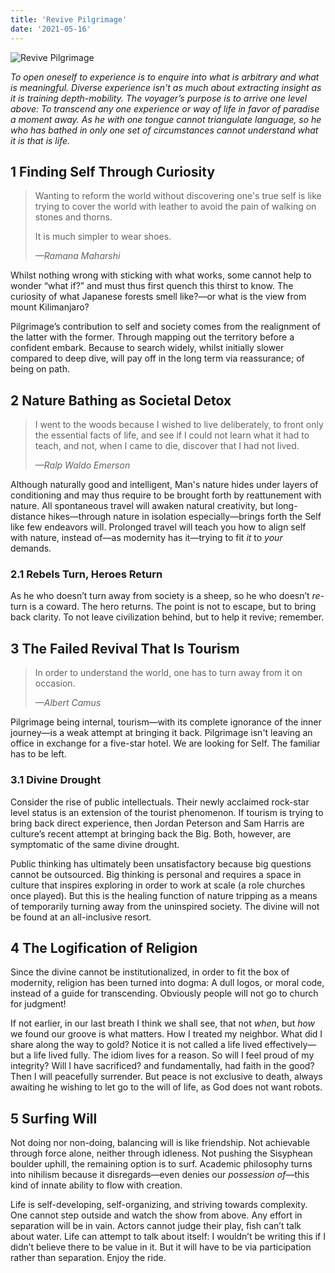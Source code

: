 ```yaml
---
title: 'Revive Pilgrimage'
date: '2021-05-16'
---
```


<Image src="/images/pilgrim.jpg" alt="Revive Pilgrimage" />

_To open oneself to experience is to enquire into what is arbitrary and what is meaningful. Diverse experience isn't as much about extracting insight as it is training depth-mobility. The voyager’s purpose is to arrive one level above: To transcend any one experience or way of life in favor of paradise a moment away. As he with one tongue cannot triangulate language, so he who has bathed in only one set of circumstances cannot understand what it is that is life._

## 1 Finding Self Through Curiosity

> Wanting to reform the world without discovering one's true self is like trying to cover the world with leather to avoid the pain of walking on stones and thorns.
>
> It is much simpler to wear shoes.
>
> <cite>—Ramana Maharshi</cite>

Whilst nothing wrong with sticking with what works, some cannot help to wonder “what if?” and must thus first quench this thirst to know. The curiosity of what Japanese forests smell like?—or what is the view from mount Kilimanjaro?

Pilgrimage’s contribution to self and society comes from the realignment of the latter with the former. Through mapping out the territory before a confident embark. Because to search widely, whilst initially slower compared to deep dive, will pay off in the long term via reassurance; of being on path.

## 2 Nature Bathing as Societal Detox

> I went to the woods because I wished to live deliberately, to front only the essential facts of life, and see if I could not learn what it had to teach, and not, when I came to die, discover that I had not lived.
>
> <cite>—Ralp Waldo Emerson</cite>

Although naturally good and intelligent, Man's nature hides under layers of conditioning and may thus require to be brought forth by reattunement with nature. All spontaneous travel will awaken natural creativity, but long-distance hikes—through nature in isolation especially—brings forth the Self like few endeavors will. Prolonged travel will teach you how to align self with nature, instead of—as modernity has it—trying to fit _it_ to _your_ demands.

### 2.1 Rebels Turn, Heroes Return

As he who doesn’t turn away from society is a sheep, so he who doesn’t _re_-turn is a coward. The hero returns. The point is not to escape, but to bring back clarity. To not leave civilization behind, but to help it revive; remember.

## 3 The Failed Revival That Is Tourism

> In order to understand the world, one has to turn away from it on occasion.
>
> <cite>—Albert Camus</cite>

Pilgrimage being internal, tourism—with its complete ignorance of the inner journey—is a weak attempt at bringing it back. Pilgrimage isn't leaving an office in exchange for a five-star hotel. We are looking for Self. The familiar has to be left.

### 3.1 Divine Drought

Consider the rise of public intellectuals. Their newly acclaimed rock-star level status is an extension of the tourist phenomenon. If tourism is trying to bring back direct experience, then Jordan Peterson and Sam Harris are culture’s recent attempt at bringing back the Big. Both, however, are symptomatic of the same divine drought.

Public thinking has ultimately been unsatisfactory because big questions cannot be outsourced. Big thinking is personal and requires a space in culture that inspires exploring in order to work at scale (a role churches once played). But this is the healing function of nature tripping as a means of temporarily turning away from the uninspired society. The divine will not be found at an all-inclusive resort.

## 4 The Logification of Religion

Since the divine cannot be institutionalized, in order to fit the box of modernity, religion has been turned into dogma: A dull logos, or moral code, instead of a guide for transcending. Obviously people will not go to church for judgment!

If not earlier, in our last breath I think we shall see, that not _when_, but _how_ we found our groove is what matters. How I treated my neighbor. What did I share along the way to gold? Notice it is not called a life lived effectively—but a life lived fully. The idiom lives for a reason. So will I feel proud of my integrity? Will I have sacrificed? and fundamentally, had faith in the good? Then I will peacefully surrender. But peace is not exclusive to death, always awaiting he wishing to let go to the will of life, as God does not want robots.

## 5 Surfing Will

Not doing nor non-doing, balancing will is like friendship. Not achievable through force alone, neither through idleness. Not pushing the Sisyphean boulder uphill, the remaining option is to surf. Academic philosophy turns into nihilism because it disregards—even denies our _possession of_—this kind of innate ability to flow with creation.

Life is self-developing, self-organizing, and striving towards complexity. One cannot step outside and watch the show from above. Any effort in separation will be in vain. Actors cannot judge their play, fish can’t talk about water. Life can attempt to talk about itself: I wouldn’t be writing this if I didn’t believe there to be value in it. But it will have to be via participation rather than separation. Enjoy the ride.
